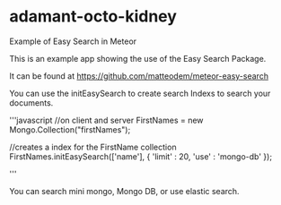 # adamant-octo-kidney
Example of Easy Search in Meteor

This is an example app showing the use of the Easy Search Package.

It can be found at https://github.com/matteodem/meteor-easy-search

You can use the initEasySearch to create search Indexs to search your documents.


'''javascript
//on client and server
FirstNames = new Mongo.Collection("firstNames");

//creates a index for the FirstName collection
FirstNames.initEasySearch(['name'], {
    'limit' : 20,
    'use' : 'mongo-db'
});

'''

You can search mini mongo, Mongo DB, or use elastic search.

